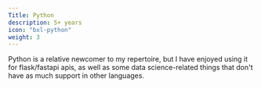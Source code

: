 ```yaml
---
Title: Python
description: 5+ years
icon: "bxl-python"
weight: 3
---
```


Python is a relative newcomer to my repertoire, but I have enjoyed
using it for flask/fastapi apis, as well as some data science-related
things that don't have as much support in other languages.